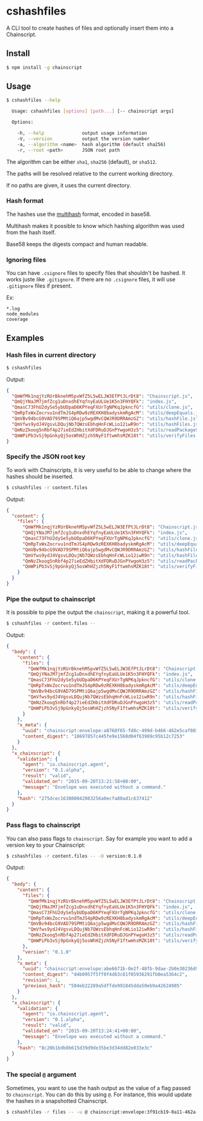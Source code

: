 # cshashfiles

A CLI tool to create hashes of files and optionally insert them into a
Chainscript.

## Install

```bash
$ npm install -g chainscript
```

## Usage

```bash
$ cshashfiles --help

  Usage: cshashfiles [options] [path...] [-- chainscript args]

  Options:

    -h, --help              output usage information
    -V, --version           output the version number
    -a, --algorithm <name>  hash algorithm (default sha256)
    -r, --root <path>       JSON root path
```

The algorithm can be either `sha1`, `sha256` (default), or `sha512`.

The paths will be resolved relative to the current working directory.

If no paths are given, it uses the current directory.

### Hash format

The hashes use the [multihash](https://github.com/jbenet/multihash) format,
encoded in base58.

Multihash makes it possible to know which hashing algorithm was used from the
hash itself.

Base58 keeps the digests compact and human readable.

### Ignoring files

You can have `.csignore` files to specify files that shouldn't be hashed. It
works juste like `.gitignore`. If there are no `.csignore` files, it will use
`.gitignore` files if present.

Ex:

```
*.log
node_modules
coverage
```

## Examples

### Hash files in current directory

```bash
$ cshashfiles
```

Output:

```json
{
  "QmWfMk1nqjYzRUrBknehM5pvWfZ5L5wELJW3EfPtJLrDt8": "Chainscript.js",
  "QmQjYNaJM7jmfZcg1uDnxdhEYqfnyEaULUe1K5n3FHYQFk": "index.js",
  "QmasC73FhU2dySe5ybUDpaD6KPYeqFXUrTgNPKqJpkncfG": "utils/clone.js",
  "QmRpTxWxZocrvu1ndTmJS4pRDw9zREXKH8badyskmRgAcM": "utils/deepEquals.js",
  "QmVBv94bcG9VAD79SPMtiQ6ajp5wgdMvCQWJR9DRRAmzGZ": "utils/hashFile.js",
  "QmVfws9ydJ4VgsvLDQujNb7QWzsEbhqHnFcWLio12iwR9n": "utils/hashFiles.js",
  "QmNzZkoog5nRbf4p27ieEdZHbitXdFDRuDJGnPYwgoH3z5": "utils/readPackageSync.js",
  "QmWPiPb3vSj9pGnkyQj5osWhHZjzh5NyF1ftwmhsMZK18t": "utils/verifyFiles.js"
}
```

### Specify the JSON root key

To work with Chainscripts, it is very useful to be able to change where the
hashes should be inserted.

```bash
$ cshashfiles -r content.files
```

Output:

```json
{
  "content": {
    "files": {
      "QmWfMk1nqjYzRUrBknehM5pvWfZ5L5wELJW3EfPtJLrDt8": "Chainscript.js",
      "QmQjYNaJM7jmfZcg1uDnxdhEYqfnyEaULUe1K5n3FHYQFk": "index.js",
      "QmasC73FhU2dySe5ybUDpaD6KPYeqFXUrTgNPKqJpkncfG": "utils/clone.js",
      "QmRpTxWxZocrvu1ndTmJS4pRDw9zREXKH8badyskmRgAcM": "utils/deepEquals.js",
      "QmVBv94bcG9VAD79SPMtiQ6ajp5wgdMvCQWJR9DRRAmzGZ": "utils/hashFile.js",
      "QmVfws9ydJ4VgsvLDQujNb7QWzsEbhqHnFcWLio12iwR9n": "utils/hashFiles.js",
      "QmNzZkoog5nRbf4p27ieEdZHbitXdFDRuDJGnPYwgoH3z5": "utils/readPackageSync.js",
      "QmWPiPb3vSj9pGnkyQj5osWhHZjzh5NyF1ftwmhsMZK18t": "utils/verifyFiles.js"
    }
  }
}
```

### Pipe the output to chainscript

It is possible to pipe the output the `chainscript`, making it a powerful tool.

```bash
$ cshashfiles -r content.files --
```

Output:

```json
{
  "body": {
    "content": {
      "files": {
        "QmWfMk1nqjYzRUrBknehM5pvWfZ5L5wELJW3EfPtJLrDt8": "Chainscript.js",
        "QmQjYNaJM7jmfZcg1uDnxdhEYqfnyEaULUe1K5n3FHYQFk": "index.js",
        "QmasC73FhU2dySe5ybUDpaD6KPYeqFXUrTgNPKqJpkncfG": "utils/clone.js",
        "QmRpTxWxZocrvu1ndTmJS4pRDw9zREXKH8badyskmRgAcM": "utils/deepEquals.js",
        "QmVBv94bcG9VAD79SPMtiQ6ajp5wgdMvCQWJR9DRRAmzGZ": "utils/hashFile.js",
        "QmVfws9ydJ4VgsvLDQujNb7QWzsEbhqHnFcWLio12iwR9n": "utils/hashFiles.js",
        "QmNzZkoog5nRbf4p27ieEdZHbitXdFDRuDJGnPYwgoH3z5": "utils/readPackageSync.js",
        "QmWPiPb3vSj9pGnkyQj5osWhHZjzh5NyF1ftwmhsMZK18t": "utils/verifyFiles.js"
      }
    },
    "x_meta": {
      "uuid": "chainscript:envelope:a8760f65-fd8c-499d-b466-462e5caf801e",
      "content_digest": "18697857c445fe9e1560d04f63989c95b12c7253"
    }
  },
  "x_chainscript": {
    "validation": {
      "agent": "io.chainscript.agent",
      "version": "0.1.alpha",
      "result": "valid",
      "validated_on": "2015-09-20T13:21:58+00:00",
      "message": "Envelope was executed without a command."
    },
    "hash": "275dcec163080042083256a0ecfa80ad1c637412"
  }
}
```

### Pass flags to chainscript

You can also pass flags to `chainscript`. Say for example you want to add a
version key to your Chainscript:

```bash
$ cshashfiles -r content.files -- -U version:0.1.0
```

Output:

```json
{
  "body": {
    "content": {
      "files": {
        "QmWfMk1nqjYzRUrBknehM5pvWfZ5L5wELJW3EfPtJLrDt8": "Chainscript.js",
        "QmQjYNaJM7jmfZcg1uDnxdhEYqfnyEaULUe1K5n3FHYQFk": "index.js",
        "QmasC73FhU2dySe5ybUDpaD6KPYeqFXUrTgNPKqJpkncfG": "utils/clone.js",
        "QmRpTxWxZocrvu1ndTmJS4pRDw9zREXKH8badyskmRgAcM": "utils/deepEquals.js",
        "QmVBv94bcG9VAD79SPMtiQ6ajp5wgdMvCQWJR9DRRAmzGZ": "utils/hashFile.js",
        "QmVfws9ydJ4VgsvLDQujNb7QWzsEbhqHnFcWLio12iwR9n": "utils/hashFiles.js",
        "QmNzZkoog5nRbf4p27ieEdZHbitXdFDRuDJGnPYwgoH3z5": "utils/readPackageSync.js",
        "QmWPiPb3vSj9pGnkyQj5osWhHZjzh5NyF1ftwmhsMZK18t": "utils/verifyFiles.js"
      },
      "version": "0.1.0"
    },
    "x_meta": {
      "uuid": "chainscript:envelope:abe6671b-0e2f-48fb-9dae-2b0e30236d91",
      "content_digest": "d4b0957f5ff0f4d63c81f05936291fb0ea5364c2",
      "revision": 1,
      "previous_hash": "504eb22289a5dffde991845dda50eb9a42624985"
    }
  },
  "x_chainscript": {
    "validation": {
      "agent": "io.chainscript.agent",
      "version": "0.1.alpha",
      "result": "valid",
      "validated_on": "2015-09-20T13:24:41+00:00",
      "message": "Envelope was executed without a command."
    },
    "hash": "8c20b1bdb8b615d39d9de35be3d34dd82e033e3c"
  }
}
```

### The special `@` argument

Sometimes, you want to use the hash output as the value of a flag passed to
`chainscript`. You can do this by using `@`. For instance, this would update
the hashes in a snapshotted Chainscript.

```bash
$ cshashfiles -r files -- -u @ chainscript:envelope:3f91cb19-0a11-462a-89ef-97894d24f70e
```
